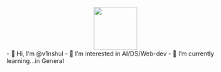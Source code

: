 <div id="header" align="center">
  <img src="https://media.giphy.com/media/ghCX1B38YFXAwttIkg/giphy.gif" width="100"/>
</div>
- 👋 Hi, I’m @v1nshul
- 👀 I’m interested in AI/DS/Web-dev
- 🌱 I’m currently learning...in General



